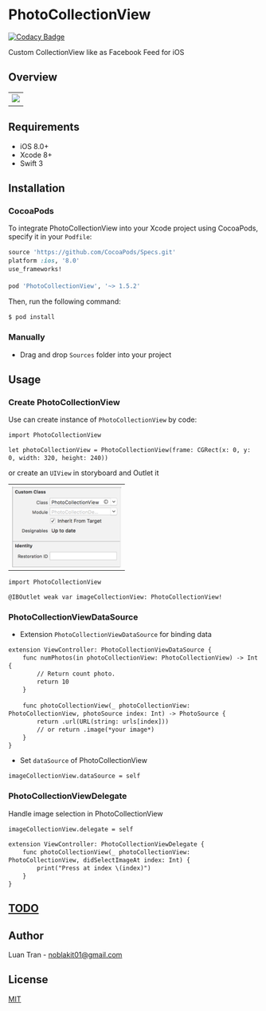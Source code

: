 # PhotoCollectionView

[![Codacy Badge](https://api.codacy.com/project/badge/Grade/48765cde3eb542288c8e90d47f8fa400)](https://www.codacy.com/app/noblakit01/PhotoCollectionView?utm_source=github.com&utm_medium=referral&utm_content=noblakit01/PhotoCollectionView&utm_campaign=badger)

Custom CollectionView like as Facebook Feed for iOS 

## Overview

<table>
  <tr>
    <th>
      <img src="Example/demo.gif" width="280"/>
    </th>
  </tr>
</table>

## Requirements

* iOS 8.0+
* Xcode 8+
* Swift 3

## Installation

### CocoaPods

To integrate PhotoCollectionView into your Xcode project using CocoaPods, specify it in your `Podfile`:

```ruby
source 'https://github.com/CocoaPods/Specs.git'
platform :ios, '8.0'
use_frameworks!

pod 'PhotoCollectionView', '~> 1.5.2' 
```

Then, run the following command:

```bash
$ pod install
```

### Manually
- Drag and drop `Sources` folder into your project

## Usage

### Create PhotoCollectionView
Use can create instance of `PhotoCollectionView` by code:

```
import PhotoCollectionView
```

```
let photoCollectionView = PhotoCollectionView(frame: CGRect(x: 0, y: 0, width: 320, height: 240))
```

or create an `UIView` in storyboard and Outlet it

<table>
  <tr>
    <th>
      <img src="Example/storyboard.png" width="220"/>
    </th>
  </tr>
</table>

```
import PhotoCollectionView
```
```
@IBOutlet weak var imageCollectionView: PhotoCollectionView!
```

### PhotoCollectionViewDataSource

- Extension `PhotoCollectionViewDataSource` for binding data

```
extension ViewController: PhotoCollectionViewDataSource {
    func numPhotos(in photoCollectionView: PhotoCollectionView) -> Int {
        // Return count photo.
        return 10
    }
    
    func photoCollectionView(_ photoCollectionView: PhotoCollectionView, photoSource index: Int) -> PhotoSource {
        return .url(URL(string: urls[index]))
        // or return .image(*your image*)
    }
}
```

- Set `dataSource` of PhotoCollectionView

```
imageCollectionView.dataSource = self
```

### PhotoCollectionViewDelegate

Handle image selection in PhotoCollectionView
```
imageCollectionView.delegate = self
```

```
extension ViewController: PhotoCollectionViewDelegate {
    func photoCollectionView(_ photoCollectionView: PhotoCollectionView, didSelectImageAt index: Int) {
        print("Press at index \(index)")
    }
}
```

## [TODO](https://github.com/noblakit01/PhotoCollectionView/blob/master/TODO.md)

## Author

Luan Tran - noblakit01@gmail.com

## License
[MIT](http://thi.mit-license.org/)


